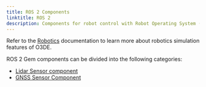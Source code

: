 ```yaml
---
title: ROS 2 Components
linktitle: ROS 2
description: Components for robot control with Robot Operating System (ROS 2) in Open 3D Engine (O3DE).
---
```


Refer to the [Robotics](/docs/user-guide/interactivity/robotics) documentation to learn more about robotics simulation features of O3DE.

ROS 2 Gem components can be divided into the following categories:
-  [Lidar Sensor component](ros2-lidar-sensor.md)
-  [GNSS Sensor Component](ros2-gnss-sensor.md)
